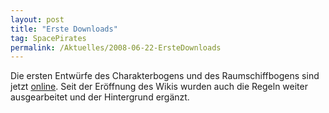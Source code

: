 ```yaml
---
layout: post
title: "Erste Downloads"
tag: SpacePirates
permalink: /Aktuelles/2008-06-22-ErsteDownloads
---
```


Die ersten Entwürfe des Charakterbogens und des Raumschiffbogens sind jetzt [online](https://spacepirates.jcgames.de/Publikationen/). Seit der Eröffnung des Wikis wurden auch die Regeln weiter ausgearbeitet und der Hintergrund ergänzt.
